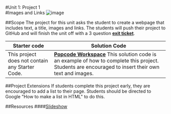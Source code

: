 #Unit 1: Project 1  
#Images and Links
![image](http://i.imgur.com/LnFsXHH.png)

##Scope
The project for this unit asks the student to create a webpage that includes text, a title, images and links. The students will push their project to GitHub and will finish the unit off with a 3 question [**exit ticket**](http://bit.ly/ScriptEdExit1).

| Starter code | Solution Code |
|-------|-------|
|This project does not contain any Starter Code. |[**Popcode Workspace**](https://popcode.org/?gist=2c37f2fad78ee67ffad6aedbd4904356) This solution code is an example of how to complete this project. Students are encouraged to insert their own text and images. |

##Project Extensions
If students complete this project early, they are encouraged to add a list to their page. Students should be directed to Google "How to make a list in HTML" to do this.

##Resources
####[Slideshow](https://docs.google.com/presentation/d/1el_Ohy5n9a6RRTq_hEgtFa0rUUYhJenPrDfVAe3JUWs/edit?usp=sharing)


